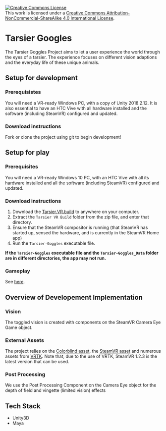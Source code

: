 <a rel="license" href="http://creativecommons.org/licenses/by-nc-sa/4.0/"><img alt="Creative Commons License" style="border-width:0" src="https://i.creativecommons.org/l/by-nc-sa/4.0/88x31.png" /></a><br />This work is licensed under a <a rel="license" href="http://creativecommons.org/licenses/by-nc-sa/4.0/">Creative Commons Attribution-NonCommercial-ShareAlike 4.0 International License</a>.


# Tarsier Googles
The Tarsier Goggles Project aims to let a user experience the world through the eyes of a tarsier. The experience focuses on different vision adaptions and the everyday life of these unique animals.

## Setup for development

### Prerequisistes

You will need a VR-ready Windows PC, with a copy of Unity 2018.2.12. It is also essential to have an HTC Vive with all hardware installed and the software (including SteamVR) configured and updated.

### Download instructions

Fork or clone the project using git to begin development!

## Setup for play

### Prerequisites 

You will need a VR-ready Windows 10 PC, with an HTC Vive with all its hardware installed and all the software (including SteamVR) configured and updated.

### Download instructions

1. Download the [Tarsier.VR.build](https://github.com/dali-lab/tarsier/releases) to anywhere on your computer.
2. Extract the `Tarsier VR Build` folder from the zip file, and enter that directory. 
3. Ensure that the SteamVR compositor is running (that SteamVR has started up, sensed the hardware, and is currently in the SteamVR Home app)
4. Run the `Tarsier-Goggles` executable file.

__If the `Tarsier-Goggles` executable file and the `Tarsier-Goggles_Data` folder are in different directories, the app may not run.__

### Gameplay

See [here](https://github.com/dali-lab/tarsier/wiki/Gameplay).

## Overview of Developement Implementation

### Vision
The toggled vision is created with components on the SteamVR Camera Eye Game object.

### External Assets
The project relies on the [Colorblind asset](https://assetstore.unity.com/packages/vfx/shaders/fullscreen-camera-effects/colorblind-effect-76360), the [SteamVR asset](https://assetstore.unity.com/packages/tools/integration/steamvr-plugin-32647) and numerous assets from [VRTK](https://assetstore.unity.com/packages/tools/vrtk-virtual-reality-toolkit-vr-toolkit-64131). Note that, due to the use of VRTK, SteamVR 1.2.3 is the latest version that can be used.

### Post Processing
We use the Post Processing Component on the Camera Eye object for the depth of field and vingette (limited vision) effects

## Tech Stack
- Unity3D
- Maya
